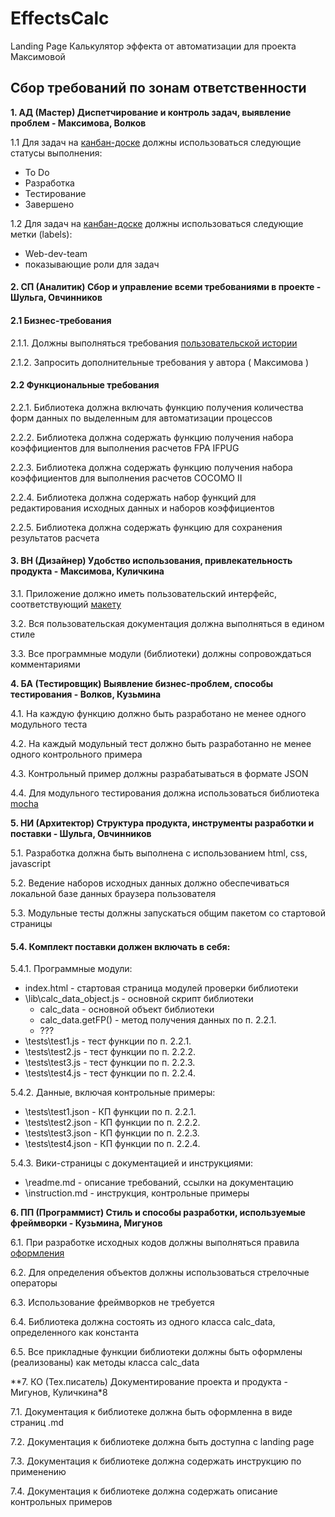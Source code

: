 # EffectsCalc

Landing Page Калькулятор эффекта от автоматизации для проекта Максимовой

## Сбор требований по зонам ответственности

**1. АД (Мастер) Диспетчирование и контроль задач, выявление проблем - Максимова, Волков**

1.1 Для задач на [канбан-доске]() должны использоваться следующие статусы выполнения:                 
- To Do
- Разработка
- Тестирование
- Завершено

1.2 Для задач на [канбан-доске]() должны использоваться следующие метки (labels):                        
- Web-dev-team
- показывающие роли для задач

#### 2. СП (Аналитик) Сбор и управление всеми требованиями в проекте - Шульга, Овчинников

#### 2.1 Бизнес-требования

2.1.1. Должны выполняться требования [пользовательской истории]()

2.1.2. Запросить дополнительные требования у автора ( Максимова )

#### 2.2 Функциональные требования

2.2.1. Библиотека должна включать функцию получения количества форм данных по выделенным для автоматизации процессов

2.2.2. Библиотека должна содержать функцию получения набора коэффициентов для выполнения расчетов FPA IFPUG

2.2.3. Библиотека должна содержать функцию получения набора коэффициентов для выполнения расчетов COCOMO II

2.2.4. Библиотека должна содержать набор функций для редактирования исходных данных и наборов коэффициентов

2.2.5. Библиотека должна содержать функцию для сохранения результатов расчета

#### 3. ВН (Дизайнер) Удобство использования, привлекательность продукта - Максимова, Куличкина

3.1. Приложение должно иметь пользовательский интерфейс, соответствующий [макету]()

3.2. Вся пользовательская документация должна выполняться в едином стиле

3.3. Все программные модули (библиотеки) должны сопровождаться комментариями


**4. БА (Тестировщик) Выявление бизнес-проблем, способы тестирования - Волков, Кузьмина**

4.1. На каждую функцию должно быть разработано не менее одного модульного теста

4.2. На каждый модульный тест должно быть разработанно не менее одного контрольного примера

4.3. Контрольный пример должны разрабатываться в формате JSON

4.4. Для модульного тестирования должна использоваться библиотека [mocha](https://learn.javascript.ru/testing-mocha#behavior-driven-development-bdd)

**5. НИ (Архитектор) Структура продукта, инструменты разработки и поставки - Шульга, Овчинников**

5.1. Разработка должна быть выполнена с использованием html, css, javascript

5.2. Ведение наборов исходных данных должно обеспечиваться локальной базе данных браузера пользователя

5.3. Модульные тесты должны запускаться общим пакетом со стартовой страницы

#### 5.4. Комплект поставки должен включать в себя:

5.4.1. Программные модули:
- index.html - стартовая страница модулей проверки библиотеки
- \lib\calc_data_object.js - основной скрипт библиотеки
  - calc_data - основной объект библиотеки
  - calc_data.getFP() - метод получения данных по п. 2.2.1.
  - ???
- \tests\test1.js - тест функции по п. 2.2.1.
- \tests\test2.js - тест функции по п. 2.2.2.
- \tests\test3.js - тест функции по п. 2.2.3.
- \tests\test4.js - тест функции по п. 2.2.4.

5.4.2. Данные, включая контрольные примеры:
- \tests\test1.json - КП функции по п. 2.2.1.
- \tests\test2.json - КП функции по п. 2.2.2.
- \tests\test3.json - КП функции по п. 2.2.3.
- \tests\test4.json - КП функции по п. 2.2.4.

5.4.3. Вики-страницы с документацией и инструкциями:
- \readme.md - описание требований, ссылки на документацию
- \instruction.md - инструкция, контрольные примеры

**6. ПП (Программист) Стиль и способы разработки, используемые фреймворки - Кузьмина, Мигунов**

6.1. При разработке исходных кодов должны выполняться правила [оформления](https://learn.javascript.ru/coding-style)

6.2. Для определения объектов должны использоваться стрелочные операторы

6.3. Использование фреймворков не требуется

6.4. Библиотека должна состоять из одного класса calc_data, определенного как константа 

6.5. Все прикладные функции библиотеки должны быть оформлены (реализованы) как методы класса calc_data

**7. КО (Тех.писатель) Документирование проекта и продукта - Мигунов, Куличкина*8

7.1. Документация к библиотеке должна быть оформленна в виде страниц .md 

7.2. Документация к библиотеке должна быть доступна с landing page

7.3. Документация к библиотеке должна содержать инструкцию по применению

7.4. Документация к библиотеке должна содержать описание контрольных примеров
